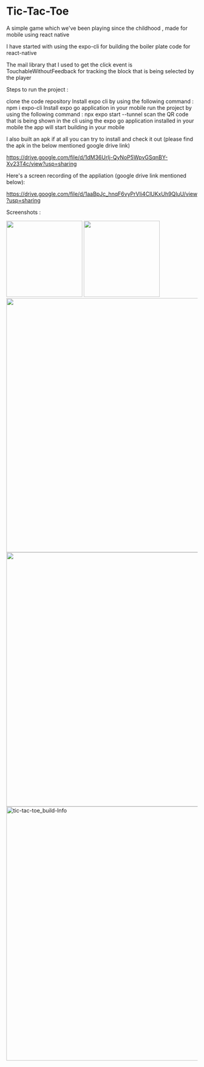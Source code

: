 # Tic-Tac-Toe
A simple game which we've been playing since the childhood , made for mobile using react native


I have started with using the expo-cli for building the boiler plate code for react-native

The mail library that I used to get the click event is TouchableWithoutFeedback for tracking the block that is being selected by the player

Steps to run the project :

clone the code repository 
Install expo cli by using the following command : npm i expo-cli
Install expo go application in your mobile
run the project by using the following command : npx expo start --tunnel
scan the QR code that is being shown in the cli using the expo go application installed in your mobile
the app will start building in your mobile


I also built an apk if at all you can try to install and check it out (please find the apk in the below mentioned google drive link)

https://drive.google.com/file/d/1dM36UrIj-QyNoP5WpvGSqnBY-Xv23T4c/view?usp=sharing

Here's a screen recording of the appliation (google drive link mentioned below):

https://drive.google.com/file/d/1aaBpJc_hnqF6vyPrVIi4ClUKxUh9QIuU/view?usp=sharing



Screenshots :

<img width="200" heigth="300" src= "https://user-images.githubusercontent.com/62323108/229517812-794d5531-1f50-4311-a1c1-3ecf9184c9b1.jpg">

<img width="200"  src= "https://user-images.githubusercontent.com/62323108/229517826-d1b816de-9ae6-4b78-a568-03826fe2f022.jpg">

<img width="667" src= "https://user-images.githubusercontent.com/62323108/229517829-fb2bfd3e-de21-4f73-8508-76af3c28af83.jpg">

<img width="667" src="https://user-images.githubusercontent.com/62323108/229517831-43202dff-4ca2-485d-988f-8dee8612dac4.jpg">


<img width="667" alt="tic-tac-toe_build-Info" src="https://user-images.githubusercontent.com/62323108/229519568-9371e55b-092b-4a13-babf-1b535ac13d31.png">






